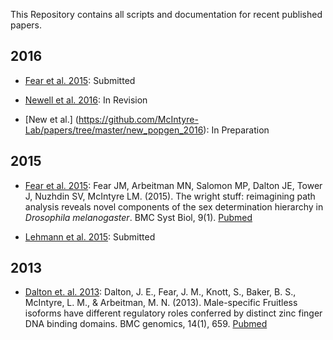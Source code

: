 This Repository contains all scripts and documentation for recent published papers.
## 2016
* [Fear et al. 2015](https://github.com/McIntyre-Lab/papers/tree/master/fear_ase_2016): Submitted

* [Newell et al. 2016](https://github.com/McIntyre-Lab/papers/tree/master/newell_2016): In Revision

* [New et al.] (https://github.com/McIntyre-Lab/papers/tree/master/new_popgen_2016): In Preparation

## 2015
* [Fear et al. 2015](https://github.com/McIntyre-Lab/papers/tree/master/fear_sem_sd_2015):
Fear JM, Arbeitman MN, Salomon MP, Dalton JE, Tower J, Nuzhdin SV, McIntyre LM. (2015).
The wright stuff: reimagining path analysis reveals novel components of the sex
determination hierarchy in *Drosophila melanogaster*. BMC Syst Biol, 9(1).
[Pubmed](http://www.ncbi.nlm.nih.gov/pubmed/26335107)

* [Lehmann et al. 2015](https://github.com/McIntyre-Lab/papers/tree/master/lehmann_2015): Submitted

## 2013
* [Dalton et. al. 2013](https://github.com/McIntyre-Lab/papers/tree/master/dalton_2013):
Dalton, J. E., Fear, J. M., Knott, S., Baker, B. S., McIntyre, L. M.,
& Arbeitman, M. N. (2013). Male-specific Fruitless isoforms have different
regulatory roles conferred by distinct zinc finger DNA binding domains. BMC
genomics, 14(1), 659. [Pubmed](http://www.ncbi.nlm.nih.gov/pubmed/24074028)

